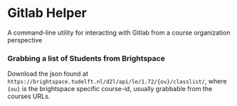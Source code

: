 # Gitlab Helper
A command-line utility for interacting with Gitlab from a course organization perspective

### Grabbing a list of Students from Brightspace
Download the json found at `https://brightspace.tudelft.nl/d2l/api/le/1.72/{ou}/classlist/`, where `{ou}` is the brightspace specific course-id,
usually grabbable from the courses URLs.
